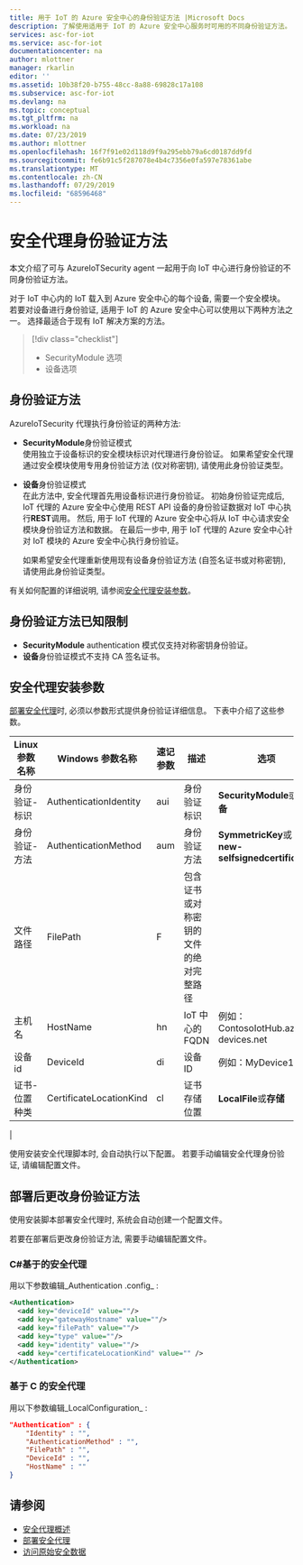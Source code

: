 ```yaml
---
title: 用于 IoT 的 Azure 安全中心的身份验证方法 |Microsoft Docs
description: 了解使用适用于 IoT 的 Azure 安全中心服务时可用的不同身份验证方法。
services: asc-for-iot
ms.service: asc-for-iot
documentationcenter: na
author: mlottner
manager: rkarlin
editor: ''
ms.assetid: 10b38f20-b755-48cc-8a88-69828c17a108
ms.subservice: asc-for-iot
ms.devlang: na
ms.topic: conceptual
ms.tgt_pltfrm: na
ms.workload: na
ms.date: 07/23/2019
ms.author: mlottner
ms.openlocfilehash: 16f7f91e02d118d9f9a295ebb79a6cd0187dd9fd
ms.sourcegitcommit: fe6b91c5f287078e4b4c7356e0fa597e78361abe
ms.translationtype: MT
ms.contentlocale: zh-CN
ms.lasthandoff: 07/29/2019
ms.locfileid: "68596468"
---
```

# <a name="security-agent-authentication-methods"></a>安全代理身份验证方法 

本文介绍了可与 AzureIoTSecurity agent 一起用于向 IoT 中心进行身份验证的不同身份验证方法。

对于 IoT 中心内的 IoT 载入到 Azure 安全中心的每个设备, 需要一个安全模块。 若要对设备进行身份验证, 适用于 IoT 的 Azure 安全中心可以使用以下两种方法之一。 选择最适合于现有 IoT 解决方案的方法。 

> [!div class="checklist"]
> * SecurityModule 选项
> * 设备选项

## <a name="authentication-methods"></a>身份验证方法

AzureIoTSecurity 代理执行身份验证的两种方法:

 - **SecurityModule**身份验证模式<br>
   使用独立于设备标识的安全模块标识对代理进行身份验证。
   如果希望安全代理通过安全模块使用专用身份验证方法 (仅对称密钥), 请使用此身份验证类型。
        
 - **设备**身份验证模式<br>
    在此方法中, 安全代理首先用设备标识进行身份验证。 初始身份验证完成后, IoT 代理的 Azure 安全中心使用 REST API 设备的身份验证数据对 IoT 中心执行**REST**调用。 然后, 用于 IoT 代理的 Azure 安全中心将从 IoT 中心请求安全模块身份验证方法和数据。 在最后一步中, 用于 IoT 代理的 Azure 安全中心针对 IoT 模块的 Azure 安全中心执行身份验证。
    
    如果希望安全代理重新使用现有设备身份验证方法 (自签名证书或对称密钥), 请使用此身份验证类型。 

有关如何配置的详细说明, 请参阅[安全代理安装参数](#security-agent-installation-parameters)。
                                
## <a name="authentication-methods-known-limitations"></a>身份验证方法已知限制

- **SecurityModule** authentication 模式仅支持对称密钥身份验证。
- **设备**身份验证模式不支持 CA 签名证书。  

## <a name="security-agent-installation-parameters"></a>安全代理安装参数

[部署安全代理](how-to-deploy-agent.md)时, 必须以参数形式提供身份验证详细信息。
下表中介绍了这些参数。


|Linux 参数名称 | Windows 参数名称 | 速记参数 |描述|选项|
|---------------------|---------------|---------|---------------|---------------|
|身份验证-标识|AuthenticationIdentity|aui|身份验证标识| **SecurityModule**或**设备**|
|身份验证-方法|AuthenticationMethod|aum|身份验证方法|**SymmetricKey**或**new-selfsignedcertificate**|
|文件路径|FilePath|F|包含证书或对称密钥的文件的绝对完整路径| |
|主机名|HostName|hn|IoT 中心的 FQDN|例如：ContosoIotHub.azure-devices.net|
|设备 id|DeviceId|di|设备 ID|例如：MyDevice1|
|证书-位置种类|CertificateLocationKind|cl|证书存储位置|**LocalFile**或**存储**|
|


使用安装安全代理脚本时, 会自动执行以下配置。 若要手动编辑安全代理身份验证, 请编辑配置文件。 

## <a name="change-authentication-method-after-deployment"></a>部署后更改身份验证方法

使用安装脚本部署安全代理时, 系统会自动创建一个配置文件。

若要在部署后更改身份验证方法, 需要手动编辑配置文件。


### <a name="c-based-security-agent"></a>C#基于的安全代理

用以下参数编辑_Authentication .config_ :

```xml
<Authentication>
  <add key="deviceId" value=""/>
  <add key="gatewayHostname" value=""/>
  <add key="filePath" value=""/>
  <add key="type" value=""/>
  <add key="identity" value=""/>
  <add key="certificateLocationKind" value="" />
</Authentication>
```

### <a name="c-based-security-agent"></a>基于 C 的安全代理

用以下参数编辑_LocalConfiguration_ :

```json
"Authentication" : {
    "Identity" : "",
    "AuthenticationMethod" : "",
    "FilePath" : "",
    "DeviceId" : "",
    "HostName" : ""
}
```

## <a name="see-also"></a>请参阅
- [安全代理概述](security-agent-architecture.md)
- [部署安全代理](how-to-deploy-agent.md)
- [访问原始安全数据](how-to-security-data-access.md)
